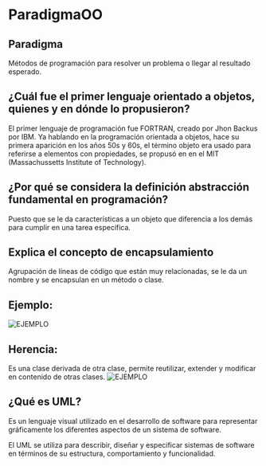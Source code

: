 # ParadigmaOO
## Paradigma
Métodos de programación para resolver un problema o llegar al resultado esperado.
## ¿Cuál fue el primer lenguaje orientado a objetos, quienes y en dónde lo propusieron? 
El primer lenguaje de programación fue FORTRAN, creado por Jhon Backus por IBM.
Ya hablando en la programación orientada a objetos, hace su primera aparición en los años 50s y 60s, el término objeto era usado para referirse a elementos con propiedades, se propusó en en el MIT (Massachussetts Institute of Technology).
## ¿Por qué se considera la definición abstracción fundamental en programación? 
Puesto que se le da características a un objeto que diferencia a los demás para cumplir en una tarea específica.
## Explica el concepto de encapsulamiento
Agrupación de líneas de código que están muy relacionadas, se le da un nombre y se encapsulan en un método o clase.
## Ejemplo:
![EJEMPLO](https://i.imgur.com/TCGvksi.png)
## Herencia:
Es una clase derivada de otra clase, permite reutilizar, extender y modificar en contenido de otras clases.
![EJEMPLO](https://i.imgur.com/piblVyl.png)
## ¿Qué es UML?
Es un lenguaje visual utilizado en el desarrollo de software para representar gráficamente los diferentes aspectos de un sistema de software.

El UML se utiliza para describir, diseñar y especificar sistemas de software en términos de su estructura, comportamiento y funcionalidad.